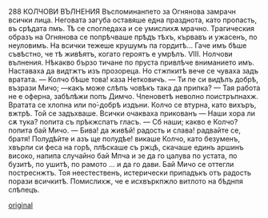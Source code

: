 ﻿288	КОЛЧОВИ ВЪЛНЕНИЯ
Въспоминанпето за Огнянова замрачн всички лица. Неговата загуба оставяше една празднота, като пропасть, въ срѣдата пмъ. Тѣ се спогледаха и се умислихѫ мрачно. Трагическия образъ на Огнянова се попрѣчваше прѣдъ тѣхъ, кървавъ и ужасенъ, по неуловимъ. На всички тежеше крушумъ па гордитѣ... Гаче имъ бѣше съвѣстно, че тѣ живѣятъ, когато героятъ е умрѣлъ.
VIII.
Нолчови вълнения.
Нѣкакво бързо тичане по пруста привлѣче вниманието имъ. Наставаха да видтжтъ изъ прозореца. Но стжпкитѣ вече се чуваха задъ вратата.
— Колчо бѣше това! каза Нетковичъ.
— Ти пе си видѣлъ добрѣ, възрази Мичо; —какъ може слѣпъ човѣкъ така да припка?
— Тая работа не е оферна, забѣлѣжи попъ Димчо.
Членоветѣ неволно поистръпнахж. Вратата се хлопна или по́-добрѣ издъни.
Колчо се втурна, като вихъръ, вжтрѣ. Той се задъхваше.
Всички очакваха прикованъ
— Наши хора ли сѫ тука? попита съ прѣкжспатъ гласъ.
— Сб наши; какво е Колчо? попита бай Мичо.
— Бива! да живѣй! радость и слава! радвайте се, братя! Полудѣйте и азъ ще полудѣе! викаше Колчо, като безуменъ, хвърли си феса на горѣ, плѣскаше съ ржцѣ, скачаше единъ аршинъ високо, напипа случайно бай Мпча и зе да го цалува по устата, по бузитѣ, по ушитѣ, по рамото ... и да го дави. Бай Мичо се оттегли постреснжтъ. Тоя неестественъ, истерически припадъкъ отъ радость порази всичкитѣ. Помислихж, че е исхвъркпжло витлото на бѣднпя слѣпецъ.

[original](images/325.jpg)